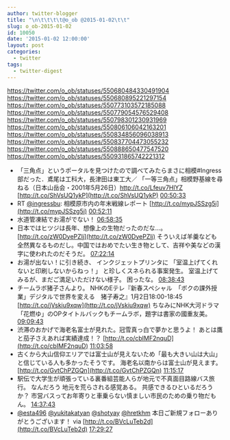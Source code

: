 ```yaml
---
author: twitter-blogger
title: "\n\t\t\t\t@o_ob @2015-01-02\t\t"
slug: o_ob-2015-01-02
id: 10050
date: '2015-01-02 12:00:00'
layout: post
categories:
  - twitter
tags:
  - twitter-digest
---
```


https://twitter.com/o_ob/statuses/550680484330491904 https://twitter.com/o_ob/statuses/550680895221297154 https://twitter.com/o_ob/statuses/550773103572185088 https://twitter.com/o_ob/statuses/550779054576529408 https://twitter.com/o_ob/statuses/550798301230931969 https://twitter.com/o_ob/statuses/550806106042163201 https://twitter.com/o_ob/statuses/550834856096038913 https://twitter.com/o_ob/statuses/550837704473055232 https://twitter.com/o_ob/statuses/550888650477547520 https://twitter.com/o_ob/statuses/550931865742221312  

*   「三角点」というポータルを見つけたので調べてみたらまさに相模#Ingress 部だった．鳶尾は工科大，長津田は東工大／ 「一等三角点」相模野基線を尋ねる（日本山岳会・2001年5月26日）http://t.co/Lfeuv7HlYZ [http://t.co/ShVsUQ1ykP](http://t.co/ShVsUQ1ykP) [00:50:33](https://twitter.com/o_ob/statuses/550680484330491904)
*   RT [@ingressbu](https://twitter.com/ingressbu): 相模原市内の年末戦線レポート [http://t.co/mypJSSzg5i](http://t.co/mypJSSzg5i) [00:52:11](https://twitter.com/o_ob/statuses/550680895221297154)
*   水道管凍結でお湯がでない！ [06:58:35](https://twitter.com/o_ob/statuses/550773103572185088)
*   日本ではヒツジは長年、想像上の生物だったのだな...。 [http://t.co/zW0DyePZlj](http://t.co/zW0DyePZlj) そういえば羊羹なども全然異なるものだし。中国ではおめでたい生き物として、吉祥や美などの漢字に使われたのだそうだ。 [07:22:14](https://twitter.com/o_ob/statuses/550779054576529408)
*   お湯が出ない！に引き続き、 インクジェットプリンタに 「室温上げてくれないと印刷しないからねっ！」 と珍しくスネられる事案発生。 室温上げてみるが、まだご満足いただけない様子。 困ったな。 [08:38:43](https://twitter.com/o_ob/statuses/550798301230931969)
*   チームラボ猪子さんより。 NHKのEテレ『新春スペシャル　「ボクの課外授業」デジタルで世界を変える　猪子寿之』1月2日18:00-18:45 [http://t.co/jVskiu9xqw](http://t.co/jVskiu9xqw) ちなみにNHK大河ドラマ「花燃ゆ」のOPタイトルバックもチームラボ，題字は書家の國重友美。 [09:09:43](https://twitter.com/o_ob/statuses/550806106042163201)
*   渋滞のおかげで海老名富士が見れた。冠雪真っ白で夢かと思うよ！ あとは鷹と茄子さえあれば実績達成！？ [http://t.co/cbIMF2nquD](http://t.co/cbIMF2nquD) [11:03:58](https://twitter.com/o_ob/statuses/550834856096038913)
*   古くから大山信仰エリアでは富士山が見えないため「最も大きい山は大山」と信じている人も多かったそうです。 海老名以南からは富士山が見えます。 [http://t.co/GvtChPZGQn](http://t.co/GvtChPZGQn) [11:15:17](https://twitter.com/o_ob/statuses/550837704473055232)
*   駅伝で大学生が頑張っている裏番組芸能人らが地元で不真面目路線バス旅行。 なんだろう 地元を荒らされる感覚ある。 共感できるひといるだろうか？ 市営バスってお年寄りと車乗らない慎ましい市民のための乗り物だもん。 [14:37:43](https://twitter.com/o_ob/statuses/550888650477547520)
*   [@esta496](https://twitter.com/esta496) [@yukitakatyan](https://twitter.com/yukitakatyan) [@shotyay](https://twitter.com/shotyay) [@hretkhm](https://twitter.com/hretkhm) 本日ご新規フォローありがとうございます！ via [http://t.co/BVcLuTeb2d](http://t.co/BVcLuTeb2d) [17:29:27](https://twitter.com/o_ob/statuses/550931865742221312)